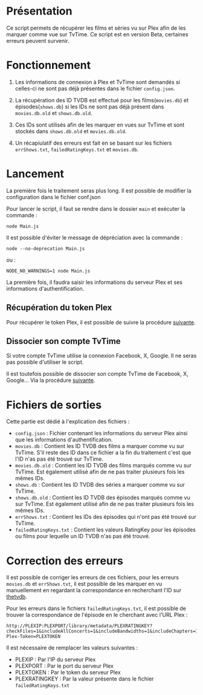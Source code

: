# Présentation

Ce script permets de récupérer les films et séries vu sur Plex afin de les marquer comme vue sur TvTime. Ce script est en version Beta, certaines erreurs peuvent survenir.

# Fonctionnement

1. Les informations de connexion à Plex et TvTime sont demandés si celles-ci ne sont pas déjà présentes dans le fichier ```config.json```.

2. La récupération des ID TVDB est effectué pour les films(```movies.db```) et épisodes(```shows.db```) si les IDs ne sont pas déjà présent dans ```movies.db.old``` et ```shows.db.old```.

3. Ces IDs sont utilisés afin de les marquer en vues sur TvTime et sont stockés dans ```shows.db.old``` et ```movies.db.old```.

4. Un récapiulatif des erreurs est fait en se basant sur les fichiers ```errShows.txt```, ```failedRatingKeys.txt``` et ```movies.db```.

# Lancement 

La première fois le traitement seras plus long.
Il est possible de modifier la configuration dans le fichier conf.json

Pour lancer le script, il faut se rendre dans le dossier ```main``` et exécuter la commande :

```node Main.js```

Il est possible d'éviter le message de dépréciation avec la commande :

```node --no-deprecation Main.js```

ou :

```NODE_NO_WARNINGS=1 node Main.js```

La première fois, il faudra saisir les informations du serveur Plex et ses informations d'authentification.

## Récupération du token Plex

Pour récupérer le token Plex, il est possible de suivre la procédure [suivante](https://support.plex.tv/articles/204059436-finding-an-authentication-token-x-plex-token/).

## Dissocier son compte TvTime

Si votre compte TvTime utilise la connexion Facebook, X, Google. Il ne seras pas possible d'utiliser le script.

Il est toutefois possible de dissocier son compte TvTime de Facebook, X, Google... Via la procédure [suivante](https://tvtime.zendesk.com/hc/en-us/articles/360014600033-I-don-t-have-Facebook-Twitter-anymore-how-can-I-log-in#:~:text=No%20worries%2C%20we've%20got,of%20your%20social%20media%20account).


# Fichiers de sorties

Cette partie est dédié à l'explication des fichiers : 
* ```config.json``` : Fichier contenant les informations du serveur Plex ainsi que les informations d'authentification.
* ```movies.db``` : Contient les ID TVDB des films a marquer comme vu sur TvTime. S'il reste des ID dans ce fichier a la fin du traitement c'est que l'ID n'as pas été trouvé sur TvTime.
* ```movies.db.old``` : Contient les ID TVDB des films marqués comme vu sur TvTime. Est également utilisé afin de ne pas traiter plusieurs fois les mêmes IDs.
* ```shows.db``` : Contient les ID TVDB des séries a marquer comme vu sur TvTime.
* ```shows.db.old``` : Contient les ID TVDB des épisodes marqués comme vu sur TvTime. Est également utilisé afin de ne pas traiter plusieurs fois les mêmes IDs.
* ```errShows.txt``` : Contient les IDs des épisodes qui n'ont pas été trouvé sur TvTime.
* ```failedRatingKeys.txt``` : Contient les valeurs RatingKey pour les épisodes ou films pour lequelle un ID TVDB n'as pas été trouvé.

# Correction des erreurs

Il est possible de corriger les erreurs de ces fichiers, pour les erreurs ```movies.db``` et ```errShows.txt```, il est possible de les marquer en vu manuellement en regardant la correspondance en recherchant l'ID sur [thetvdb](https://thetvdb.com/).

Pour les erreurs dans le fichiers ```failedRatingKeys.txt```, il est possible de trouver la correspondance de l'épisode en le cherchant avec l'URL Plex :
```
http://PLEXIP:PLEXPORT/library/metadata/PLEXRATINGKEY?checkFiles=1&includeAllConcerts=1&includeBandwidths=1&includeChapters=1&includeChildren=1&includeConcerts=1&includeExtras=1&includeFields=1&includeGeolocation=1&includeLoudnessRamps=1&includeMarkers=1&includeOnDeck=1&includePopularLeaves=1&includePreferences=1&includeRelated=1&includeRelatedCount=1&includeReviews=1&includeStations=1&X-Plex-Token=PLEXTOKEN
```
Il est nécessaire de remplacer les valeurs suivantes :
* PLEXIP : Par l'IP du serveur Plex
* PLEXPORT : Par le port du serveur Plex
* PLEXTOKEN : Par le token du serveur Plex
* PLEXRATINGKEY : Par la valeur présente dans le fichier ```failedRatingKeys.txt```